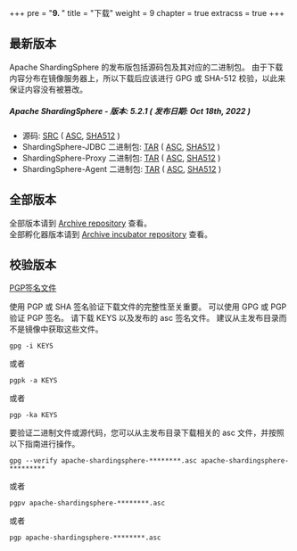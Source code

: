 +++
pre = "<b>9. </b>"
title = "下载"
weight = 9
chapter = true
extracss = true
+++

## 最新版本

Apache ShardingSphere 的发布版包括源码包及其对应的二进制包。
由于下载内容分布在镜像服务器上，所以下载后应该进行 GPG 或 SHA-512 校验，以此来保证内容没有被篡改。

##### Apache ShardingSphere - 版本: 5.2.1 ( 发布日期: Oct 18th, 2022 )

- 源码: [<u>SRC</u>](https://www.apache.org/dyn/closer.lua/shardingsphere/5.2.1/apache-shardingsphere-5.2.1-src.zip) ( [<u>ASC</u>](https://downloads.apache.org/shardingsphere/5.2.1/apache-shardingsphere-5.2.1-src.zip.asc), [<u>SHA512</u>](https://downloads.apache.org/shardingsphere/5.2.1/apache-shardingsphere-5.2.1-src.zip.sha512) )
- ShardingSphere-JDBC 二进制包: [<u>TAR</u>](https://www.apache.org/dyn/closer.lua/shardingsphere/5.2.1/apache-shardingsphere-5.2.1-shardingsphere-jdbc-bin.tar.gz) ( [<u>ASC</u>](https://downloads.apache.org/shardingsphere/5.2.1/apache-shardingsphere-5.2.1-shardingsphere-jdbc-bin.tar.gz.asc), [<u>SHA512</u>](https://downloads.apache.org/shardingsphere/5.2.1/apache-shardingsphere-5.2.1-shardingsphere-jdbc-bin.tar.gz.sha512) )
- ShardingSphere-Proxy 二进制包: [<u>TAR</u>](https://www.apache.org/dyn/closer.lua/shardingsphere/5.2.1/apache-shardingsphere-5.2.1-shardingsphere-proxy-bin.tar.gz) ( [<u>ASC</u>](https://downloads.apache.org/shardingsphere/5.2.1/apache-shardingsphere-5.2.1-shardingsphere-proxy-bin.tar.gz.asc), [<u>SHA512</u>](https://downloads.apache.org/shardingsphere/5.2.1/apache-shardingsphere-5.2.1-shardingsphere-proxy-bin.tar.gz.sha512) )
- ShardingSphere-Agent 二进制包: [<u>TAR</u>](https://www.apache.org/dyn/closer.lua/shardingsphere/5.2.1/apache-shardingsphere-5.2.1-shardingsphere-agent-bin.tar.gz) ( [<u>ASC</u>](https://downloads.apache.org/shardingsphere/5.2.1/apache-shardingsphere-5.2.1-shardingsphere-agent-bin.tar.gz.asc), [<u>SHA512</u>](https://downloads.apache.org/shardingsphere/5.2.1/apache-shardingsphere-5.2.1-shardingsphere-agent-bin.tar.gz.sha512) )

## 全部版本

全部版本请到 [Archive repository](https://archive.apache.org/dist/shardingsphere/) 查看。</br>
全部孵化器版本请到 [Archive incubator repository](https://archive.apache.org/dist/incubator/shardingsphere/) 查看。

## 校验版本

[PGP签名文件](https://downloads.apache.org/shardingsphere/KEYS)

使用 PGP 或 SHA 签名验证下载文件的完整性至关重要。
可以使用 GPG 或 PGP 验证 PGP 签名。
请下载 KEYS 以及发布的 asc 签名文件。
建议从主发布目录而不是镜像中获取这些文件。

```shell
gpg -i KEYS
```

或者

```shell
pgpk -a KEYS
```

或者

```shell
pgp -ka KEYS
```

要验证二进制文件或源代码，您可以从主发布目录下载相关的 asc 文件，并按照以下指南进行操作。

```shell
gpg --verify apache-shardingsphere-********.asc apache-shardingsphere-*********
```

或者

```shell
pgpv apache-shardingsphere-********.asc
```

或者

```shell
pgp apache-shardingsphere-********.asc
```
